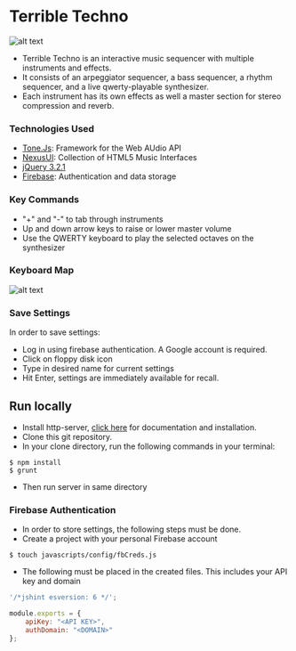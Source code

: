 # Terrible Techno

![alt text](https://i.imgur.com/1VUE4X2.png "Terrible Techno Screenshot")

- Terrible Techno is an interactive music sequencer with multiple instruments and effects.
- It consists of an arpeggiator sequencer, a bass sequencer, a rhythm sequencer, and a live qwerty-playable synthesizer.
- Each instrument has its own effects as well a master section for stereo compression and reverb. 

### Technologies Used
- [Tone.Js](https://tonejs.github.io/): Framework for the Web AUdio API
- [NexusUI](https://nexus-js.github.io/ui/): Collection of HTML5 Music Interfaces
- [jQuery 3.2.1](https://www.jquery.com/)
- [Firebase](https://firebase.google.com/): Authentication and data storage

### Key Commands
- "+" and "-" to tab through instruments
- Up and down arrow keys to raise or lower master volume
- Use the QWERTY keyboard to play the selected octaves on the synthesizer

### Keyboard Map
![alt text](https://i.imgur.com/vDkJ0gW.png "Keyboard Map")

### Save Settings
In order to save settings: <br/>
- Log in using firebase authentication. A Google account is required.
- Click on floppy disk icon
- Type in desired name for current settings
- Hit Enter, settings are immediately available for recall.

## Run locally
- Install http-server,  [click here](https://www.npmjs.com/package/http-server) for documentation and installation.
- Clone this git repository. 
- In your clone directory, run the following commands in your terminal:
```
$ npm install
$ grunt
```
- Then run server in same directory

### Firebase Authentication
- In order to store settings, the following steps must be done.
- Create a project with your personal Firebase account
```
$ touch javascripts/config/fbCreds.js
```
- The following must be placed in the created files. This includes your API key and domain

```javascript
'/*jshint esversion: 6 */';

module.exports = {
    apiKey: "<API KEY>",
    authDomain: "<DOMAIN>"
};
```








